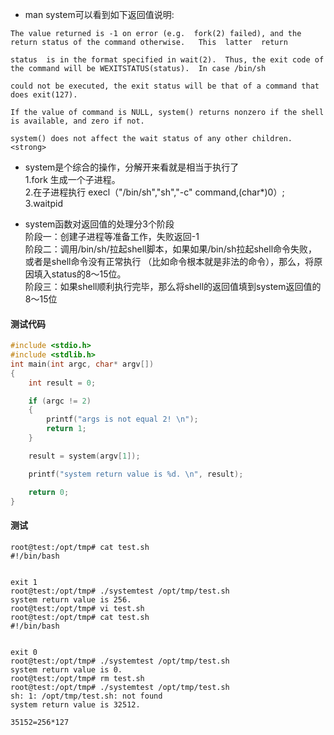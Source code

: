 - man system可以看到如下返回值说明:

```
The value returned is -1 on error (e.g.  fork(2) failed), and the return status of the command otherwise.   This  latter  return

status  is in the format specified in wait(2).  Thus, the exit code of the command will be WEXITSTATUS(status).  In case /bin/sh

could not be executed, the exit status will be that of a command that does exit(127).

If the value of command is NULL, system() returns nonzero if the shell is available, and zero if not.

system() does not affect the wait status of any other children.<strong>
```

- system是个综合的操作，分解开来看就是相当于执行了  
1.fork  生成一个子进程。  
2.在子进程执行 execl（"/bin/sh","sh","-c" command,(char*)0）;  
3.waitpid  

- system函数对返回值的处理分3个阶段  
阶段一：创建子进程等准备工作，失败返回-1  
阶段二：调用/bin/sh/拉起shell脚本，如果如果/bin/sh拉起shell命令失败，或者是shell命令没有正常执行 （比如命令根本就是非法的命令），那么，将原因填入status的8～15位。  
阶段三：如果shell顺利执行完毕，那么将shell的返回值填到system返回值的8～15位

#### 测试代码
```c
#include <stdio.h>
#include <stdlib.h>
int main(int argc, char* argv[])
{
    int result = 0;

	if (argc != 2)
	{
		printf("args is not equal 2! \n");
		return 1;
	}

	result = system(argv[1]);

	printf("system return value is %d. \n", result);

	return 0;
}
```

#### 测试
```
root@test:/opt/tmp# cat test.sh
#!/bin/bash


exit 1
root@test:/opt/tmp# ./systemtest /opt/tmp/test.sh
system return value is 256. 
root@test:/opt/tmp# vi test.sh 
root@test:/opt/tmp# cat test.sh
#!/bin/bash


exit 0
root@test:/opt/tmp# ./systemtest /opt/tmp/test.sh
system return value is 0. 
root@test:/opt/tmp# rm test.sh 
root@test:/opt/tmp# ./systemtest /opt/tmp/test.sh
sh: 1: /opt/tmp/test.sh: not found
system return value is 32512. 

35152=256*127
```